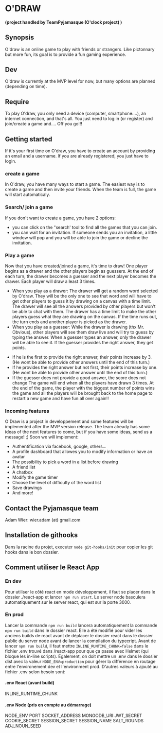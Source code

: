 ﻿# O'DRAW
#### (project handled by TeamPyjamasque (O'clock project) )
## Synopsis
O'draw is an online game to play with friends or strangers. Like pictonnary but more fun, its goal is to provide a fun gaming experience.
## Dev
O'draw is currently at the MVP level for now, but many options are planned (depending on time).
## Require
To play O'draw, you only need a device (computer, smartphone....), an internet connection, and that's all.
You just need to log in (or register) and join/create a game and....
Off you go!!!
## Getting started
If it's your first time on O'draw, you have to create an account by providing an email and a username.
If you are already registered, you just have to login.
### create a game
In O'draw, you have many ways to start a game.
The easiest way is to create a game and then invite your friends. When the team is full, the game will start automaticaly.
### Search/ join a game
If you don't want to create a game, you have 2 options:
+ you can click on the "search' tool to find all the games that you can join.
+ you can wait for an invitation. If someone sends you an invitation, a little window will pop and you will be able to join the game or decline the invitation.
### Play a game
Now that you have created/joined a game, it's time to draw!
One player begins as a drawer and the other players begin as guessers. At the end of each turn, the drawer becomes a guesser and the next player becomes the drawer.
Each player will draw a least 3 times.
* When you play as a drawer:
The drawer will get a random word selected by O'draw. They will be the only one to see that word and will have to get other players to guess it by drawing on a canvas with a time limit.
The drawer will see all the answers provided by other players but won't be able to chat with them.
The drawer has a time limit to make the other players guess what they are drawing on the canvas.
If the time runs out, the turn ends and another player is picked as the drawer.
* When you play as a guesser:
While the drawer is drawing (thx Mr. Obvious), other players will see them draw live and will try to guess by typing the answer.
When a guesser types an answer, only the drawer will be able to see it.
If the guesser provides the right answer, they get points.
+ If he is the first to provide the right answer, their points increase by 3. (He wont be able to provide other answers until the end of this turn.)
+ If he provides the right answer but not first, their points increase by one. (He wont be able to provide other answer until the end of this turn.)
+ If the guesser does not provide a good answer, the score does not change
The game will end when all the players have drawn 3 times.
At the end of the game, the player with the biggest number of points wins the game and all the players will be brought back to the home page to restart a new game and have fun all over again!!
### Incoming features
O'Draw is a project in developpement and some features will be implemented after the MVP version release.
The team already has some ideas of the next features to come, but if you have some ideas, send us a message! ;)
Soon we will implement:
+ Authentification via facebook, google, others...
+ A profile dashboard that allowes you to modify information or have an avatar
+ The possibility to pick a word in a list before drawing
+ A friend list
+ A chatbox
+ Modify the game timer
+ Choose the level of difficulty of the word list
+ Save drawings
+ And more!

## Contact the Pyjamasque team
Adam Wier: wier.adam (at) gmail.com

## Installation de githooks
Dans la racine du projet, executer `node git-hooks/init` pour copier les git hooks dans le bon dossier.

## Comment utiliser le React App
### En dev
Pour utiliser le côté react en mode développement, il faut se placer dans le dossier ./react-app et lancer `npm run start`. Le server node basculera automatiquement sur le server react, qui est sur la porte 3000.

### En prod
Lancer la commande `npm run build` lancera automatiquement la commande `npm run build` dans le dossier react. Elle a été modifié pour vider les anciens builds de react avant de déplacer le dossier react dans le dossier public du server node avant de lancer la compilation du typecript.
Avant de lancer `npm run build`, il faut mettre `INLINE_RUNTIME_CHUNK=false` dans le fichier .env trouvé dans /react-app pour que ça passe avec Helmet (qui bloque les in-line scripts).
Egalement, on doit mettre un .env dans le dossier dist avec la valeur `NODE_ENV=production` pour gérer la différence en routage entre l'environement dev et l'environment prod.
D'autres valeurs à ajouté au fichier .env selon besoin sont:

#### .env React (avant build)
INLINE_RUNTIME_CHUNK

#### .env Node (pris en compte au démarrage)
NODE_ENV
PORT
SOCKET_ADDRESS
MONGODB_URI
JWT_SECRET
COOKIE_SECRET
SESSION_SECRET
SESSION_NAME
SALT_ROUNDS
ADJ_NOUN_SEED
